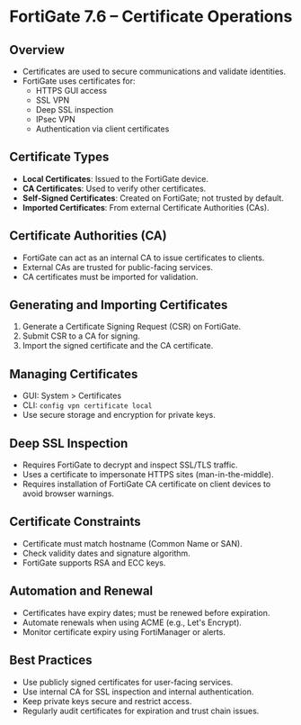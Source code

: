 # FortiGate 7.6 – Certificate Operations

## Overview

- Certificates are used to secure communications and validate identities.
- FortiGate uses certificates for:
  - HTTPS GUI access
  - SSL VPN
  - Deep SSL inspection
  - IPsec VPN
  - Authentication via client certificates

## Certificate Types

- **Local Certificates**: Issued to the FortiGate device.
- **CA Certificates**: Used to verify other certificates.
- **Self-Signed Certificates**: Created on FortiGate; not trusted by default.
- **Imported Certificates**: From external Certificate Authorities (CAs).

## Certificate Authorities (CA)

- FortiGate can act as an internal CA to issue certificates to clients.
- External CAs are trusted for public-facing services.
- CA certificates must be imported for validation.

## Generating and Importing Certificates

1. Generate a Certificate Signing Request (CSR) on FortiGate.
2. Submit CSR to a CA for signing.
3. Import the signed certificate and the CA certificate.

## Managing Certificates

- GUI: System > Certificates
- CLI: `config vpn certificate local`
- Use secure storage and encryption for private keys.

## Deep SSL Inspection

- Requires FortiGate to decrypt and inspect SSL/TLS traffic.
- Uses a certificate to impersonate HTTPS sites (man-in-the-middle).
- Requires installation of FortiGate CA certificate on client devices to avoid browser warnings.

## Certificate Constraints

- Certificate must match hostname (Common Name or SAN).
- Check validity dates and signature algorithm.
- FortiGate supports RSA and ECC keys.

## Automation and Renewal

- Certificates have expiry dates; must be renewed before expiration.
- Automate renewals when using ACME (e.g., Let's Encrypt).
- Monitor certificate expiry using FortiManager or alerts.

## Best Practices

- Use publicly signed certificates for user-facing services.
- Use internal CA for SSL inspection and internal authentication.
- Keep private keys secure and restrict access.
- Regularly audit certificates for expiration and trust chain issues.
